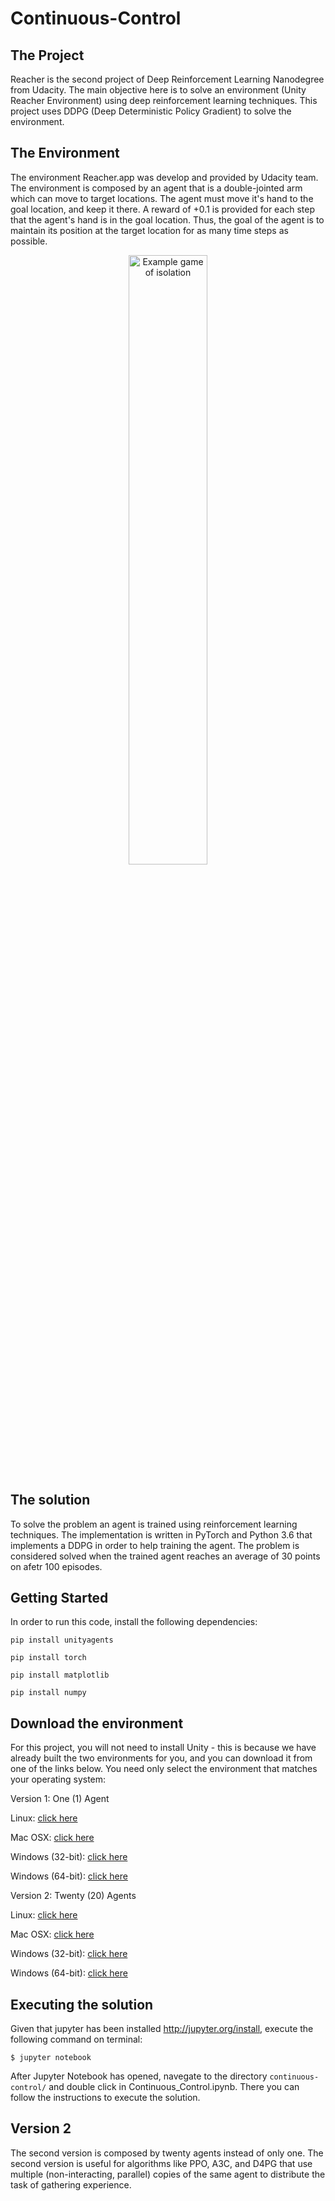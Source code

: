 # Continuous-Control

## The Project
Reacher is the second project of Deep Reinforcement Learning Nanodegree from Udacity.
The main objective here is to solve an environment (Unity Reacher Environment) using deep reinforcement learning techniques. This project uses DDPG (Deep Deterministic Policy Gradient) to solve the environment.


## The Environment
The environment Reacher.app was develop and provided by Udacity team. The environment is composed by an agent that is a double-jointed arm which can move to target locations. The agent must move it's hand to the goal location, and keep it there. A reward of +0.1 is provided for each step that the agent's hand is in the goal location. Thus, the goal of the agent is to maintain its position at the target location for as many time steps as possible.

<p align="center"><img src="https://s3.amazonaws.com/video.udacity-data.com/topher/2018/June/5b1ea778_reacher/reacher.gif" alt="Example game of isolation" width="50%" style="middle"></p>


## The solution
To solve the problem an agent is trained using reinforcement learning techniques. The implementation is written in PyTorch and Python 3.6 that implements a DDPG in order to help training the agent. The problem is considered solved when the trained agent reaches an average of 30 points on afetr 100 episodes.


## Getting Started
In order to run this code, install the following dependencies:

`pip install unityagents`

`pip install torch`

`pip install matplotlib`

`pip install numpy`


## Download the environment
For this project, you will not need to install Unity - this is because we have already built the two environments for you, and you can download it from one of the links below. You need only select the environment that matches your operating system:

Version 1: One (1) Agent

Linux: [click here](https://s3-us-west-1.amazonaws.com/udacity-drlnd/P2/Reacher/one_agent/Reacher_Linux.zip)

Mac OSX: [click here](https://s3-us-west-1.amazonaws.com/udacity-drlnd/P2/Reacher/one_agent/Reacher.app.zip)

Windows (32-bit): [click here](https://s3-us-west-1.amazonaws.com/udacity-drlnd/P2/Reacher/one_agent/Reacher_Windows_x86.zip)

Windows (64-bit): [click here](https://s3-us-west-1.amazonaws.com/udacity-drlnd/P2/Reacher/one_agent/Reacher_Windows_x86_64.zip)

Version 2: Twenty (20) Agents

Linux: [click here](https://s3-us-west-1.amazonaws.com/udacity-drlnd/P2/Reacher/Reacher_Linux.zip)

Mac OSX: [click here](https://s3-us-west-1.amazonaws.com/udacity-drlnd/P2/Reacher/Reacher.app.zip)

Windows (32-bit): [click here](https://s3-us-west-1.amazonaws.com/udacity-drlnd/P2/Reacher/Reacher_Windows_x86.zip)

Windows (64-bit): [click here](https://s3-us-west-1.amazonaws.com/udacity-drlnd/P2/Reacher/Reacher_Windows_x86_64.zip)

## Executing the solution
Given that jupyter has been installed http://jupyter.org/install, execute the following command on terminal:
```shell
$ jupyter notebook
```
After Jupyter Notebook has opened, navegate to the directory `continuous-control/` and double click in Continuous_Control.ipynb. There you can follow the instructions to execute the solution. 

## Version 2
The second version is composed by twenty agents instead of only one. The second version is useful for algorithms like PPO, A3C, and D4PG that use multiple (non-interacting, parallel) copies of the same agent to distribute the task of gathering experience. 
